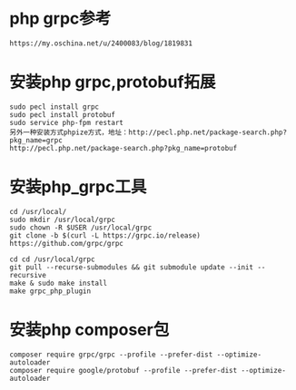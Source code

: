 # php grpc参考
    https://my.oschina.net/u/2400083/blog/1819831

# 安装php grpc,protobuf拓展
    sudo pecl install grpc
    sudo pecl install protobuf
    sudo service php-fpm restart
    另外一种安装方式phpize方式，地址：http://pecl.php.net/package-search.php?pkg_name=grpc
    http://pecl.php.net/package-search.php?pkg_name=protobuf

# 安装php_grpc工具
    cd /usr/local/
    sudo mkdir /usr/local/grpc
    sudo chown -R $USER /usr/local/grpc
    git clone -b $(curl -L https://grpc.io/release) https://github.com/grpc/grpc

    cd cd /usr/local/grpc
    git pull --recurse-submodules && git submodule update --init --recursive
    make & sudo make install
    make grpc_php_plugin

# 安装php composer包
    composer require grpc/grpc --profile --prefer-dist --optimize-autoloader
    composer require google/protobuf --profile --prefer-dist --optimize-autoloader
